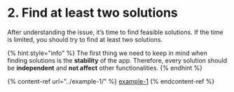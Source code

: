 # 2. Find at least two solutions

After understanding the issue, it’s time to find feasible solutions. If the time is limited, you should try to find at least two solutions.

{% hint style="info" %}
The first thing we need to keep in mind when finding solutions is the **stability** of the app. Therefore, every solution should be **independent** and **not affect** other functionalities.
{% endhint %}

{% content-ref url="../example-1/" %}
[example-1](../example-1/)
{% endcontent-ref %}
